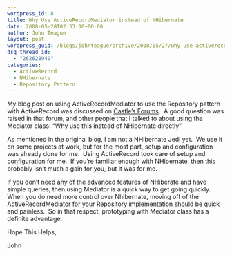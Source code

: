 ```yaml
---
wordpress_id: 8
title: Why Use ActiveRecordMediator instead of NHibernate
date: 2008-05-28T02:33:00+00:00
author: John Teague
layout: post
wordpress_guid: /blogs/johnteague/archive/2008/05/27/why-use-activerecordmediator-instead-of-nhibernate.aspx
dsq_thread_id:
  - "262628949"
categories:
  - ActiveRecord
  - NHibernate
  - Repository Pattern
---
```

My blog post on using ActiveRecordMediator to use the Repository pattern with ActiveRecord was discussed on [Castle&#8217;s Forums](http://forum.castleproject.org/viewtopic.php?t=4439).&nbsp; A good question was raised in that forum, and other people that I talked to about using the Mediator class: &#8220;Why use this instead of NHibernate directly&#8221;


  


As mentioned in the original blog, I am not a NHibernate Jedi yet.&nbsp; We use it on some projects at work, but for the most part, setup and configuration was already done for me.&nbsp; Using ActiveRecord took care of setup and configuration for me.&nbsp; If you&#8217;re familiar enough with NHibernate, then this probably isn&#8217;t much a gain for you, but it was for me.


  


If you don&#8217;t need any of the advanced features of NHiberate and have simple queries, then using Mediator is a quick way to get going quickly.&nbsp; When you do need more control over Nhibernate, moving off of the ActiveRecordMediator for your Repository implementation should be quick and painless.&nbsp; So in that respect, prototyping with Mediator class has a definite advantage.


  


Hope This Helps,


  


John